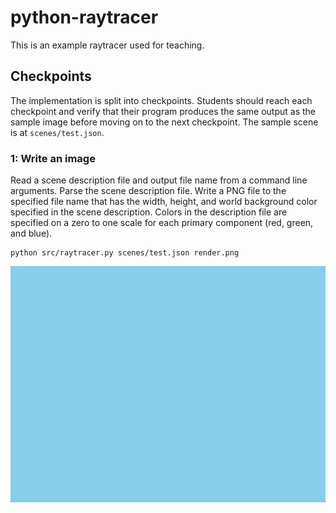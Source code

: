 # python-raytracer

This is an example raytracer used for teaching.

## Checkpoints

The implementation is split into checkpoints. Students should reach each checkpoint and verify that their program produces the same output as the sample image before moving on to the next checkpoint. The sample scene is at `scenes/test.json`.

### 1: Write an image

Read a scene description file and output file name from a command line arguments. Parse the scene description file. Write a PNG file to the specified file name that has the width, height, and world background color specified in the scene description. Colors in the description file are specified on a zero to one scale for each primary component (red, green, and blue).

    python src/raytracer.py scenes/test.json render.png

![Checkpoint 1 render](renders/checkpoint_1.png?raw=true)